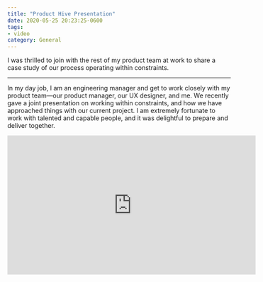 ```yaml
---
title: "Product Hive Presentation"
date: 2020-05-25 20:23:25-0600
tags:
- video
category: General
---
```


I was thrilled to join with the rest of my product team at work to share a case study of our process operating within constraints.

***

In my day job, I am an engineering manager and get to work closely with my product team—our product manager, our UX designer, and me. We recently gave a joint presentation on working within constraints, and how we have approached things with our current project. I am extremely fortunate to work with talented and capable people, and it was delightful to prepare and deliver together.

<iframe width="560" height="315" src="https://www.youtube-nocookie.com/embed/A28eJYJ1kwo" frameborder="0" allow="accelerometer; autoplay; encrypted-media; gyroscope; picture-in-picture" allowfullscreen></iframe>
